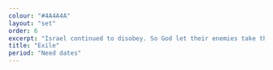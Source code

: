 ```yaml
---
colour: "#4A4A4A"
layout: "set"
order: 6
excerpt: "Israel continued to disobey. So God let their enemies take them to a foreign land (Babylon). This is called the Exile. But 70 yrs later, they were allowed to go home and rebuild."
title: "Exile"
period: "Need dates"
---
```

